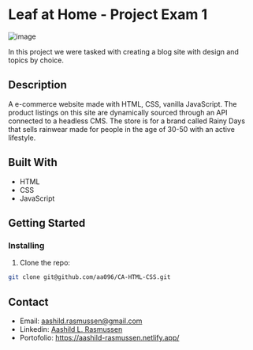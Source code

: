 # Leaf at Home - Project Exam 1  

![image](./Images/leafathome.webp.webp)

In this project we were tasked with creating a blog site with design and topics by choice.  

## Description

A e-commerce website made with HTML, CSS, vanilla JavaScript. The product listings on this site are dynamically sourced through an API connected to a headless CMS. The store is for a brand called Rainy Days that sells rainwear made for people in the age of 30-50 with an active lifestyle.

## Built With

- HTML
- CSS
- JavaScript

## Getting Started

### Installing

1. Clone the repo:

```bash
git clone git@github.com/aa096/CA-HTML-CSS.git
```

## Contact
- Email: aashild.rasmussen@gmail.com
- Linkedin: [Aashild L. Rasmussen](www.linkedin.com/in/aashild-lauvland-rasmussen-8494a91ba)
- Portofolio: https://aashild-rasmussen.netlify.app/
